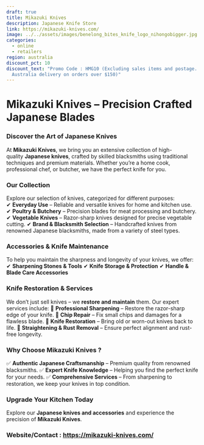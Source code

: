 ```yaml
---
draft: true
title: Mikazuki Knives
description: Japanese Knife Store
link: https://mikazuki-knives.com/
image: ../../assets/images/benelong_bites_knife_logo_nihongobigger.jpg
categories:
  - online
  - retailers
region: australia
discount_pct: 10
discount_text: "Promo Code : HMG10 (Excluding sales items and postage. Free
  Australia delivery on orders over $150)"
---
```

# **Mikazuki Knives – Precision Crafted Japanese Blades**

### **Discover the Art of Japanese Knives**

At **Mikazuki Knives**, we bring you an extensive collection of high-quality **Japanese knives**, crafted by skilled blacksmiths using traditional techniques and premium materials. Whether you’re a home cook, professional chef, or butcher, we have the perfect knife for you.

### **Our Collection**

Explore our selection of knives, categorized for different purposes:
✔ **Everyday Use** – Reliable and versatile knives for home and kitchen use.
✔ **Poultry & Butchery** – Precision blades for meat processing and butchery.
✔ **Vegetable Knives** – Razor-sharp knives designed for precise vegetable cutting.
✔ **Brand & Blacksmith Selection** – Handcrafted knives from renowned Japanese blacksmiths, made from a variety of steel types.

### **Accessories & Knife Maintenance**

To help you maintain the sharpness and longevity of your knives, we offer:
✔ **Sharpening Stones & Tools**
✔ **Knife Storage & Protection**
✔ **Handle & Blade Care Accessories**

### **Knife Restoration & Services**

We don’t just sell knives – we **restore and maintain** them. Our expert services include:
🔪 **Professional Sharpening** – Restore the razor-sharp edge of your knife.
🔪 **Chip Repair** – Fix small chips and damages for a flawless blade.
🔪 **Knife Restoration** – Bring old or worn-out knives back to life.
🔪 **Straightening & Rust Removal** – Ensure perfect alignment and rust-free longevity.

### **Why Choose Mikazuki Knives ?**

✅ **Authentic Japanese Craftsmanship** – Premium quality from renowned blacksmiths.
✅ **Expert Knife Knowledge** – Helping you find the perfect knife for your needs.
✅ **Comprehensive Services** – From sharpening to restoration, we keep your knives in top condition.

### **Upgrade Your Kitchen Today**

Explore our **Japanese knives and accessories** and experience the precision of **Mikazuki Knives**.

### **Website/Contact : https://mikazuki-knives.com/**
